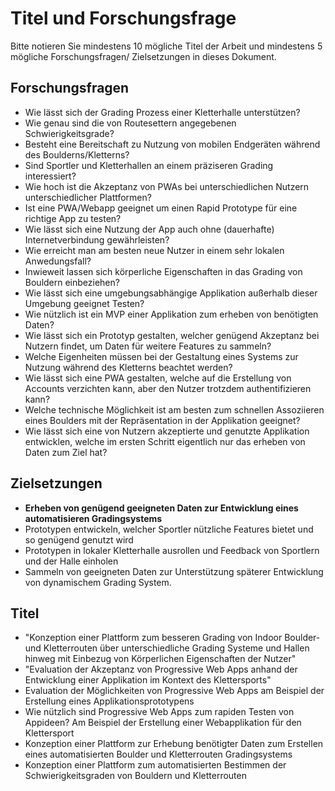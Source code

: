 # Titel und Forschungsfrage

Bitte notieren Sie mindestens 10 mögliche Titel der Arbeit und mindestens 5 mögliche Forschungsfragen/ Zielsetzungen in dieses Dokument. 

## Forschungsfragen
- Wie lässt sich der Grading Prozess einer Kletterhalle unterstützen?
- Wie genau sind die von Routesettern angegebenen Schwierigkeitsgrade?
- Besteht eine Bereitschaft zu Nutzung von mobilen Endgeräten während des Boulderns/Kletterns?
- Sind Sportler und Kletterhallen an einem präziseren Grading interessiert?
- Wie hoch ist die Akzeptanz von PWAs bei unterschiedlichen Nutzern unterschiedlicher Plattformen?
- Ist eine PWA/Webapp geeignet um einen Rapid Prototype für eine richtige App zu testen?
- Wie lässt sich eine Nutzung der App auch ohne (dauerhafte) Internetverbindung gewährleisten?
- Wie erreicht man am besten neue Nutzer in einem sehr lokalen Anwedungsfall?
- Inwieweit lassen sich körperliche Eigenschaften in das Grading von Bouldern einbeziehen?
- Wie lässt sich eine umgebungsabhängige Applikation außerhalb dieser Umgebung geeignet Testen?
- Wie nützlich ist ein MVP einer Applikation zum erheben von benötigten Daten?
- Wie lässt sich ein Prototyp gestalten, welcher genügend Akzeptanz bei Nutzern findet, um Daten für weitere Features zu sammeln?
- Welche Eigenheiten müssen bei der Gestaltung eines Systems zur Nutzung während des Kletterns beachtet werden?
- Wie lässt sich eine PWA gestalten, welche auf die Erstellung von Accounts verzichten kann, aber den Nutzer trotzdem authentifizieren kann?
- Welche technische Möglichkeit ist am besten zum schnellen Assoziieren eines Boulders mit der Repräsentation in der Applikation geeignet?
- Wie lässt sich eine von Nutzern akzeptierte und genutzte Applikation entwicklen, welche im ersten Schritt eigentlich nur das erheben von Daten zum Ziel hat?

## Zielsetzungen
- **Erheben von genügend geeigneten Daten zur Entwicklung eines automatisieren Gradingsystems**
- Prototypen entwickeln, welcher Sportler nützliche Features bietet und so genügend genutzt wird
- Prototypen in lokaler Kletterhalle ausrollen und Feedback von Sportlern und der Halle einholen
- Sammeln von geeigneten Daten zur Unterstützung späterer Entwicklung von dynamischem Grading System.

## Titel
* "Konzeption einer Plattform zum besseren Grading von Indoor Boulder- und Kletterrouten über unterschiedliche Grading Systeme und Hallen hinweg mit Einbezug von Körperlichen Eigenschaften der Nutzer" 
* "Evaluation der Akzeptanz von Progressive Web Apps anhand der Entwicklung einer Applikation im Kontext des Klettersports"
* Evaluation der Möglichkeiten von Progressive Web Apps am Beispiel der Erstellung eines Applikationsprototypens
* Wie nützlich sind Progressive Web Apps zum rapiden Testen von Appideen? Am Beispiel der Erstellung einer Webapplikation für den Klettersport
* Konzeption einer Plattform zur Erhebung benötigter Daten zum Erstellen eines automatisierten Boulder und Kletterrouten Gradingsystems
* Konzeption einer Plattform zum automatisierten Bestimmen der Schwierigkeitsgraden von Bouldern und Kletterrouten
